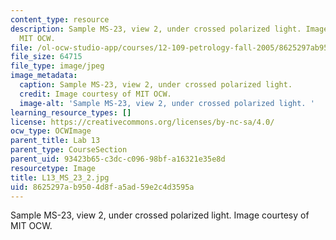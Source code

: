 ```yaml
---
content_type: resource
description: Sample MS-23, view 2, under crossed polarized light. Image courtesy of
  MIT OCW.
file: /ol-ocw-studio-app/courses/12-109-petrology-fall-2005/8625297ab9504d8fa5ad59e2c4d3595a_L13_MS_23_2.jpg
file_size: 64715
file_type: image/jpeg
image_metadata:
  caption: Sample MS-23, view 2, under crossed polarized light.
  credit: Image courtesy of MIT OCW.
  image-alt: 'Sample MS-23, view 2, under crossed polarized light. '
learning_resource_types: []
license: https://creativecommons.org/licenses/by-nc-sa/4.0/
ocw_type: OCWImage
parent_title: Lab 13
parent_type: CourseSection
parent_uid: 93423b65-c3dc-c096-98bf-a16321e35e8d
resourcetype: Image
title: L13_MS_23_2.jpg
uid: 8625297a-b950-4d8f-a5ad-59e2c4d3595a
---
```

Sample MS-23, view 2, under crossed polarized light. Image courtesy of MIT OCW.